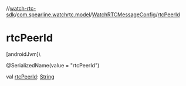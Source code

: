 //[watch-rtc-sdk](../../../index.md)/[com.spearline.watchrtc.model](../index.md)/[WatchRTCMessageConfig](index.md)/[rtcPeerId](rtc-peer-id.md)

# rtcPeerId

[androidJvm]\

@SerializedName(value = &quot;rtcPeerId&quot;)

val [rtcPeerId](rtc-peer-id.md): [String](https://kotlinlang.org/api/latest/jvm/stdlib/kotlin/-string/index.html)
